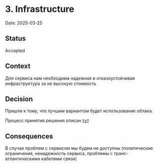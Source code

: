 # 3. Infrastructure

Date: 2025-03-25

## Status

Accepted

## Context

Для сервиса нам необходима надежная и отказоустойчивая инфраструктура за не высокую стоимость

## Decision

Пришли к тому, что лучшим вариантом будет использование облака.

Процесс принятия решения описан [тут](https://docs.google.com/spreadsheets/d/1nW1SLHPjARKgHuI9rrKvrPxGDel4yFxqiHfSKq9Riyg/edit?gid=762734636#gid=762734636)

## Consequences

В случае проблем с сервисом мы будем не доступны (политические ограничения, ненадежность сервиса, проблемы с транс-атлантическими кабелями связи)     
